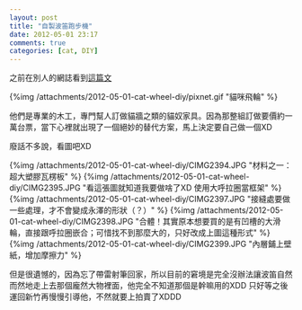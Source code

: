 ```yaml
---
layout: post
title: "自製波笛跑步機"
date: 2012-05-01 23:17
comments: true
categories: [cat, DIY]
---
```

之前在別人的網誌看到[這篇文](http://sepudesign.pixnet.net/blog/post/26003728-%E8%B2%93%E5%92%AA%E9%A3%9B%E8%BC%AA)

{%img /attachments/2012-05-01-cat-wheel-diy/pixnet.gif "貓咪飛輪" %}

他們是專業的木工，專門幫人訂做貓牆之類的貓奴家具。因為那整組訂做要價約一萬台票，當下心裡就出現了一個絕妙的替代方案，馬上決定要自己做一個XD

廢話不多說，看圖吧XD
<!--more-->

{%img /attachments/2012-05-01-cat-wheel-diy/CIMG2394.JPG "材料之一：超大塑膠瓦楞板" %}
{%img /attachments/2012-05-01-cat-wheel-diy/CIMG2395.JPG "看這張圖就知道我要做啥了XD 使用大呼拉圈當框架" %}
{%img /attachments/2012-05-01-cat-wheel-diy/CIMG2397.JPG "接縫處要做一些處理，才不會變成永澤的形狀（？）" %}
{%img /attachments/2012-05-01-cat-wheel-diy/CIMG2398.JPG "合體！其實原本想要買的是有凹槽的大滑輪，直接跟呼拉圈嵌合；可惜找不到那麼大的，只好改成上圖這種形式" %}
{%img /attachments/2012-05-01-cat-wheel-diy/CIMG2399.JPG "內層鋪上壁紙，增加摩擦力" %}

但是很遺憾的，因為忘了帶雷射筆回家，所以目前的窘境是完全沒辦法讓波笛自然而然地走上去那個龐然大物裡面，他完全不知道那個是幹嘛用的XDD
只好等之後運回新竹再慢慢引導他，不然就要上拍賣了XDDD